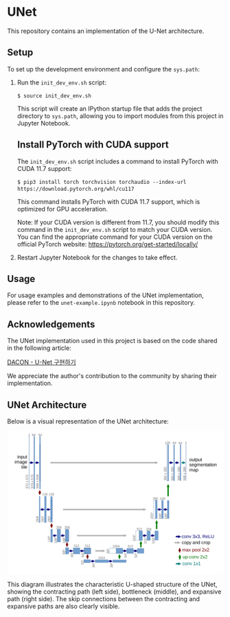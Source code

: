 # UNet

This repository contains an implementation of the U-Net architecture.

## Setup

To set up the development environment and configure the `sys.path`:

1. Run the `init_dev_env.sh` script:

   ```
   $ source init_dev_env.sh
   ```

   This script will create an IPython startup file that adds the project directory to `sys.path`, allowing you to import modules from this project in Jupyter Notebook.


   ## Install PyTorch with CUDA support

   The `init_dev_env.sh` script includes a command to install PyTorch with CUDA 11.7 support:

   ```
   $ pip3 install torch torchvision torchaudio --index-url https://download.pytorch.org/whl/cu117
   ```

   This command installs PyTorch with CUDA 11.7 support, which is optimized for GPU acceleration.

   Note: If your CUDA version is different from 11.7, you should modify this command in the
   `init_dev_env.sh` script to match your CUDA version. You can find the appropriate command for
   your CUDA version on the official PyTorch website: https://pytorch.org/get-started/locally/


2. Restart Jupyter Notebook for the changes to take effect.

## Usage

For usage examples and demonstrations of the UNet implementation, please refer to the `unet-example.ipynb` notebook in this repository.



## Acknowledgements

The UNet implementation used in this project is based on the code shared in the following article:

[DACON - U-Net 구현하기](https://dacon.io/codeshare/4245)

We appreciate the author's contribution to the community by sharing their implementation.


## UNet Architecture

Below is a visual representation of the UNet architecture:

![UNet Architecture](./Unet_Architecture.png)

This diagram illustrates the characteristic U-shaped structure of the UNet, 
showing the contracting path (left side), bottleneck (middle), and expansive path (right side). 
The skip connections between the contracting and expansive paths are also clearly visible.

